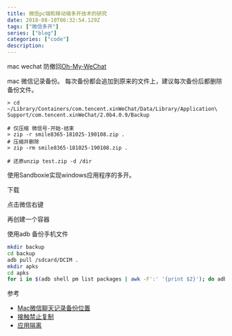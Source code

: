 ```yaml
---
title: 微信pc端和移动端多开技术的研究 
date: 2018-08-10T06:32:54.129Z
tags: ["微信多开"]
series: ["blog"]
categories: ["code"]
description:
---
```


mac wechat 防撤回[Oh-My-WeChat](https://github.com/lmk123/oh-my-wechat)

mac 微信记录备份。
每次备份都会追加到原来的文件上，建议每次备份后都删除备份文件。
```shell
> cd ~/Library/Containers/com.tencent.xinWeChat/Data/Library/Application\ Support/com.tencent.xinWeChat/2.0b4.0.9/Backup

# 仅压缩 微信号-开始-结束
> zip -r smile8365-181025-190108.zip . 
# 压缩并删除
> zip -rm smile8365-181025-190108.zip .

# 还原unzip test.zip -d /dir
```
使用Sandboxie实现windows应用程序的多开。

下载

点击微信右键

再创建一个容器

使用adb 备份手机文件

```bash
mkdir backup
cd backup
adb pull /sdcard/DCIM .
mkdir apks
cd apks
for i in $(adb shell pm list packages | awk -F':' '{print $2}'); do adb pull "$(adb shell pm path $i | awk -F':' '{print $2}')"; mv base.apk $i.apk 2&> /dev/null ;done
```

参考  
- [Mac微信聊天记录备份位置](https://www.zhihu.com/question/50022284/answer/123677875)
- [接触禁止复制](https://zhuanlan.zhihu.com/p/32155254)
- [应用隔离](https://www.zhihu.com/question/25395183/answer/79937376)